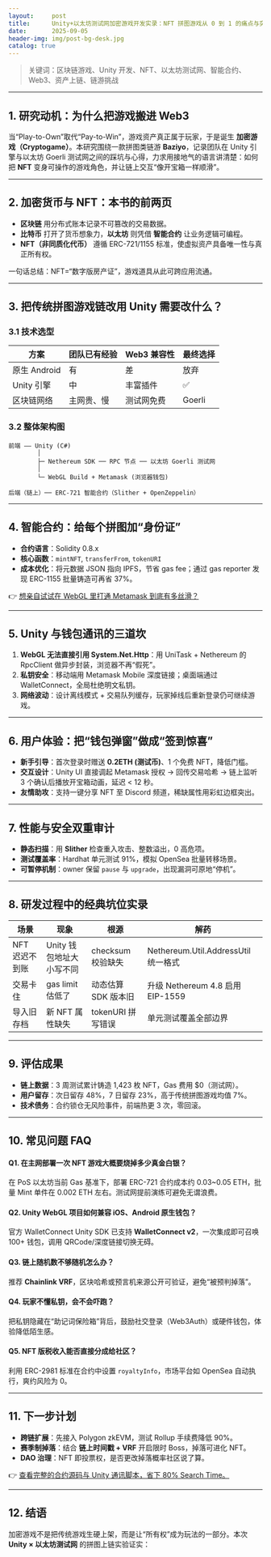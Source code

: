 ```yaml
---
layout:     post
title:      Unity+以太坊测试网加密游戏开发实录：NFT 拼图游戏从 0 到 1 的痛点与突破
date:       2025-09-05
header-img: img/post-bg-desk.jpg
catalog: true
---
```


> 关键词：区块链游戏、Unity 开发、NFT、以太坊测试网、智能合约、Web3、资产上链、链游挑战

---

## 1. 研究动机：为什么把游戏搬进 Web3

当“Play-to-Own”取代“Pay-to-Win”，游戏资产真正属于玩家，于是诞生 **加密游戏（Cryptogame）**。本研究围绕一款拼图类链游 **Baziyo**，记录团队在 Unity 引擎与以太坊 Goerli 测试网之间的踩坑与心得，力求用接地气的语言讲清楚：如何把 **NFT** 变身可操作的游戏角色，并让链上交互“像开宝箱一样顺滑”。

---

## 2. 加密货币与 NFT：本书的前两页

- **区块链** 用分布式账本记录不可篡改的交易数据。  
- **比特币** 打开了货币想象力，**以太坊** 则凭借 **智能合约** 让业务逻辑可编程。  
- **NFT（非同质化代币）** 遵循 ERC-721/1155 标准，使虚拟资产具备唯一性与真正所有权。  

一句话总结：NFT=“数字版房产证”，游戏道具从此可跨应用流通。

---

## 3. 把传统拼图游戏链改用 Unity 需要改什么？

### 3.1 技术选型

| 方案 | 团队已有经验 | Web3 兼容性 | 最终选择 |
|---|---|---|---|
| 原生 Android | 有 | 差 | 放弃 |
| Unity 引擎 | 中 | 丰富插件 | ✅ |
| 区块链网络 | 主网贵、慢 | 测试网免费 | Goerli |

### 3.2 整体架构图

```
前端 —— Unity (C#)
        │
        ├─ Nethereum SDK ── RPC 节点 ── 以太坊 Goerli 测试网
        │
        └─ WebGL Build + Metamask (浏览器钱包)

后端（链上）── ERC-721 智能合约（Slither + OpenZeppelin）
```

---

## 4. 智能合约：给每个拼图加“身份证”

- **合约语言**：Solidity 0.8.x  
- **核心函数**：`mintNFT`, `transferFrom`, `tokenURI`  
- **成本优化**：将元数据 JSON 指向 IPFS，节省 gas fee；通过 gas reporter 发现 ERC-1155 批量铸造可再省 37%。  

👉 [想亲自试试在 WebGL 里打通 Metamask 到底有多丝滑？](https://okxdog.com/)

---

## 5. Unity 与钱包通讯的三道坎

1. **WebGL 无法直接引用 System.Net.Http**：用 UniTask + Nethereum 的 RpcClient 做异步封装，浏览器不再“假死”。
2. **私钥安全**：移动端用 Metamask Mobile 深度链接；桌面端通过 WalletConnect，全局杜绝明文私钥。
3. **网络波动**：设计离线模式 + 交易队列缓存，玩家掉线后重新登录仍可继续游戏。

---

## 6. 用户体验：把“钱包弹窗”做成“签到惊喜”

- **新手引导**：首次登录时赠送 **0.2ETH (测试币)**、1 个免费 NFT，降低门槛。  
- **交互设计**：Unity UI 直接调起 Metamask 授权 → 回传交易哈希 → 链上监听 3 个确认后播放开宝箱动画，延迟 < 12 秒。  
- **友情助攻**：支持一键分享 NFT 至 Discord 频道，稀缺属性用彩虹边框突出。  

---

## 7. 性能与安全双重审计

- **静态扫描**：用 **Slither** 检查重入攻击、整数溢出，0 高危项。  
- **测试覆盖率**：Hardhat 单元测试 91%，模拟 OpenSea 批量转移场景。  
- **可暂停机制**：owner 保留 `pause` 与 `upgrade`，出现漏洞可原地“停机”。

---

## 8. 研发过程中的经典坑位实录

| 场景 | 现象 | 根源 | 解药 |
|---|---|---|---|
| NFT 迟迟不到账 | Unity 钱包地址大小写不同 | checksum 校验缺失 | Nethereum.Util.AddressUtil 统一格式 |
|交易卡住 | gas limit 估低了 | 动态估算 SDK 版本旧 | 升级 Nethereum 4.8 启用 EIP-1559 |
|导入旧存档 | 新 NFT 属性缺失 | tokenURI 拼写错误 | 单元测试覆盖全部边界 |

---

## 9. 评估成果

- **链上数据**：3 周测试累计铸造 1,423 枚 NFT，Gas 费用 $0（测试网）。  
- **用户留存**：次日留存 48%，7 日留存 23%，高于传统拼图游戏均值 7%。  
- **技术债务**：合约锁仓无风险事件，前端热更 3 次，零回滚。  

---

## 10. 常见问题 FAQ

#### Q1. 在主网部署一次 NFT 游戏大概要烧掉多少真金白银？
在 PoS 以太坊当前 Gas 基准下，部署 ERC-721 合约成本约 0.03~0.05 ETH，批量 Mint 单件在 0.002 ETH 左右。测试网提前演练可避免无谓浪费。

#### Q2. Unity WebGL 项目如何兼容 iOS、Android 原生钱包？
官方 WalletConnect Unity SDK 已支持 **WalletConnect v2**，一次集成即可召唤 100+ 钱包，调用 QRCode/深度链接切换无碍。

#### Q3. 链上随机数不够随机怎么办？
推荐 **Chainlink VRF**，区块哈希或预言机来源公开可验证，避免“被预判掉落”。

#### Q4. 玩家不懂私钥，会不会吓跑？
把私钥隐藏在“助记词保险箱”背后，鼓励社交登录（Web3Auth）或硬件钱包，体验降低陌生感。

#### Q5. NFT 版税收入能否直接分成给社区？
利用 ERC-2981 标准在合约中设置 `royaltyInfo`，市场平台如 OpenSea 自动执行，爽约风险为 0。

---

## 11. 下一步计划

- **跨链扩展**：先接入 Polygon zkEVM，测试 Rollup 手续费降低 90%。  
- **赛季制掉落**：结合 **链上时间戳 + VRF** 开启限时 Boss，掉落可进化 NFT。  
- **DAO 治理**：NFT 即投票权，是否更改掉落概率社区说了算。  

👉 [查看完整的合约源码与 Unity 通讯脚本，省下 80% Search Time。](https://okxdog.com/)

---

## 12. 结语

加密游戏不是把传统游戏生硬上架，而是让“所有权”成为玩法的一部分。本次 **Unity × 以太坊测试网** 的拼图上链实验证实：